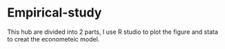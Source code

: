 # Empirical-study
This hub are divided into 2 parts, I use R studio to plot the figure and stata to creat the econometeic model.
